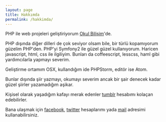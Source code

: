 ```yaml
---
layout: page
title: Hakkımda
permalink: /hakkimda/
---
```


PHP ile web projeleri geliştiriyorum [Okul Bilişim](http://okulbilisim.com)'de.

PHP dışında diğer dilleri de çok seviyor olsam bile, bir türlü kopamıyorum güzelim PHP'den. PHP'yi Symfony2 ile güzel güzel kullanıyorum. Haricen javascript, html, css ile ilgiliyim. Bunları da coffeescript, lesscss, haml gibi yardımcılarla yapmayı severim.

Geliştirme ortamım OSX, kullandığım ide PHPStorm, editör ise Atom.

Bunlar dışında şiir yazmayı, okumayı severim ancak bir şair denecek kadar güzel şiirler yazamadığım aşikar.

Kişisel olarak yaşadığım kafayı merak edenler [tumblr](http://blog.aybarscengaver.com) hesabımı kolaçan edebilirler.

Bana ulaşmak için [facebook](http://fb.me/delirehberi), [twitter](http://twitter.com/delirehberi) hesaplarımı yada [mail](mailto:e@emre.xyz) adresimi kullanabilirsiniz.

